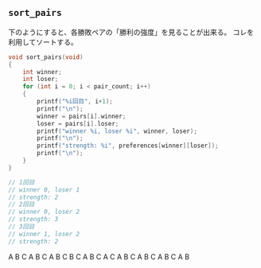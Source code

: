 ## `sort_pairs`

下のようにすると、各勝敗ペアの「勝利の強度」を見ることが出来る。
コレを利用してソートする。

```c
void sort_pairs(void)
{
    int winner;
    int loser;
    for (int i = 0; i < pair_count; i++)
    {
        printf("%i回目", i+1);
        printf("\n");
        winner = pairs[i].winner;
        loser = pairs[i].loser;
        printf("winner %i, loser %i", winner, loser);
        printf("\n");
        printf("strength: %i", preferences[winner][loser]);
        printf("\n");
    }
}

// 1回目
// winner 0, loser 1
// strength: 2
// 2回目
// winner 0, loser 2
// strength: 3
// 3回目
// winner 1, loser 2
// strength: 2
```

A
B
C
A
B
C
A
B
C
B
C
A
B
C
A
C
A
B
C
A
B
C
A
B
C
A
B